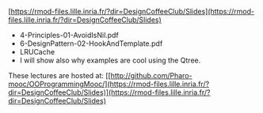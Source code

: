 [https://rmod-files.lille.inria.fr/?dir=DesignCoffeeClub/Slides](https://rmod-files.lille.inria.fr/?dir=DesignCoffeeClub/Slides)

- 4-Principles-01-AvoidIsNil.pdf
- 6-DesignPattern-02-HookAndTemplate.pdf
- LRUCache
- I will show also why examples are cool using the Qtree.

These lectures are hosted at: 
	[[http://github.com/Pharo-mooc/OOProgrammingMooc/](https://rmod-files.lille.inria.fr/?dir=DesignCoffeeClub/Slides)](https://rmod-files.lille.inria.fr/?dir=DesignCoffeeClub/Slides)
	

